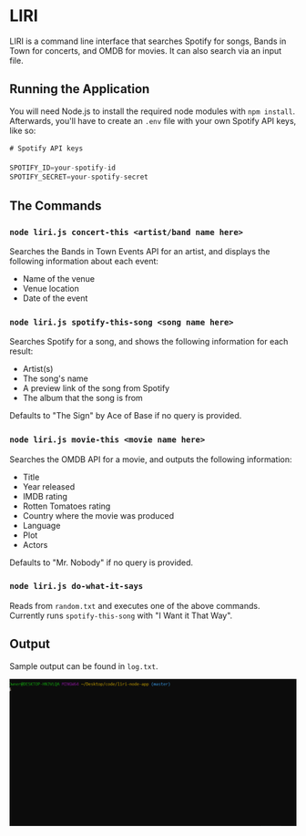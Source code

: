 # LIRI
LIRI is a command line interface that searches Spotify for songs, Bands in Town for concerts, and OMDB for movies. It can also search via an input file.


## Running the Application
You will need Node.js to install the required node modules with `npm install`. Afterwards, you'll have to create an `.env` file with your own Spotify API keys, like so:

```js
# Spotify API keys

SPOTIFY_ID=your-spotify-id
SPOTIFY_SECRET=your-spotify-secret
```


## The Commands
### `node liri.js concert-this <artist/band name here>`
Searches the Bands in Town Events API for an artist, and displays the following information about each event:
   * Name of the venue
   * Venue location
   * Date of the event

### `node liri.js spotify-this-song <song name here>`
Searches Spotify for a song, and shows the following information for each result:
   * Artist(s)
   * The song's name
   * A preview link of the song from Spotify
   * The album that the song is from

Defaults to "The Sign" by Ace of Base if no query is provided.


### `node liri.js movie-this <movie name here>`
Searches the OMDB API for a movie, and outputs the following information:
   * Title
   * Year released
   * IMDB rating
   * Rotten Tomatoes rating
   * Country where the movie was produced
   * Language
   * Plot
   * Actors

Defaults to "Mr. Nobody" if no query is provided.


### `node liri.js do-what-it-says`
Reads from `random.txt` and executes one of the above commands. Currently runs `spotify-this-song` with "I Want it That Way".


## Output
Sample output can be found in `log.txt`.

![Screenshot](flow.gif)
